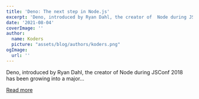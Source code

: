 ```yaml
---
title: 'Deno: The next step in Node.js'
excerpt: 'Deno, introduced by Ryan Dahl, the creator of  Node during JSConf 2018 has been growing into a major...'
date: '2021-08-04'
coverImage: ''
author:
  name: Koders
  picture: "assets/blog/authors/koders.png"
ogImage:
  url: ''
---
```


Deno, introduced by Ryan Dahl, the creator of  Node during JSConf 2018 has been growing into a major...

[Read more](https://dev.to/siddharthshyniben/deno-the-next-step-in-node-js-ij1)
